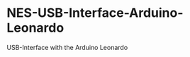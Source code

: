 NES-USB-Interface-Arduino-Leonardo
==================================

USB-Interface with the Arduino Leonardo
